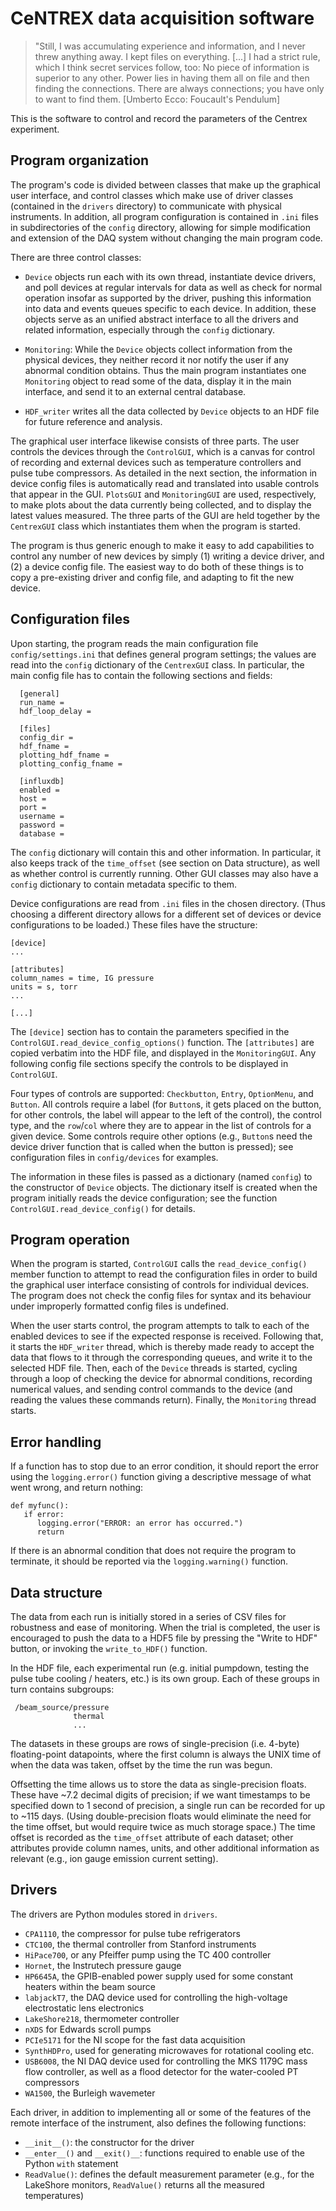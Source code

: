 # CeNTREX data acquisition software

   > "Still, I was accumulating experience and information, and I never threw
   > anything away. I kept files on everything. [...] I had a strict rule, which
   > I think secret services follow, too: No piece of information is superior to
   > any other. Power lies in having them all on file and then finding the
   > connections.  There are always connections; you have only to want to find
   > them.  [Umberto Ecco: Foucault's Pendulum] 

This is the software to control and record the parameters of the Centrex experiment.

## Program organization

The program's code is divided between classes that make up the graphical user
interface, and control classes which make use of driver classes (contained in
the `drivers` directory) to communicate with physical instruments. In addition,
all program configuration is contained in `.ini` files in subdirectories of the
`config` directory, allowing for simple modification and extension of the DAQ
system without changing the main program code.

There are three control classes:

- `Device` objects run each with its own thread, instantiate device drivers, and
  poll devices at regular intervals for data as well as check for normal
  operation insofar as supported by the driver, pushing this information into
  data and events queues specific to each device. In addition, these objects
  serve as an unified abstract interface to all the drivers and related
  information, especially through the `config` dictionary.

- `Monitoring`: While the `Device` objects collect information from the physical
  devices, they neither record it nor notify the user if any abnormal condition
  obtains. Thus the main program instantiates one `Monitoring` object to read
  some of the data, display it in the main interface, and send it to an external
  central database.

- `HDF_writer` writes all the data collected by `Device` objects to an HDF file
  for future reference and analysis.

The graphical user interface likewise consists of three parts. The user controls
the devices through the `ControlGUI`, which is a canvas for control of recording
and external devices such as temperature controllers and pulse tube compressors.
As detailed in the next section, the information in device config files is
automatically read and translated into usable controls that appear in the GUI.
`PlotsGUI` and `MonitoringGUI` are used, respectively, to make plots about the
data currently being collected, and to display the latest values measured. The
three parts of the GUI are held together by the `CentrexGUI` class which
instantiates them when the program is started.

The program is thus generic enough to make it easy to add capabilities to
control any number of new devices by simply (1) writing a device driver, and (2)
a device config file. The easiest way to do both of these things is to copy a
pre-existing driver and config file, and adapting to fit the new device.

## Configuration files

Upon starting, the program reads the main configuration file
`config/settings.ini` that defines general program settings; the values are read
into the `config` dictionary of the `CentrexGUI` class. In particular, the main
config file has to contain the following sections and fields:

      [general]
      run_name = 
      hdf_loop_delay = 

      [files]
      config_dir = 
      hdf_fname = 
      plotting_hdf_fname = 
      plotting_config_fname = 

      [influxdb]
      enabled = 
      host = 
      port = 
      username = 
      password = 
      database = 

The `config` dictionary will contain this and other information. In particular,
it also keeps track of the `time_offset` (see section on Data structure), as
well as whether control is currently running. Other GUI classes may also have a
`config` dictionary to contain metadata specific to them.  

Device configurations are read from `.ini` files in the chosen directory. (Thus
choosing a different directory allows for a different set of devices or device
configurations to be loaded.) These files have the structure:

    [device]
    ...
    
    [attributes]
    column_names = time, IG pressure
    units = s, torr
    ...

    [...]

The `[device]` section has to contain the parameters specified in the
`ControlGUI.read_device_config_options()` function. The `[attributes]` are
copied verbatim into the HDF file, and displayed in the `MonitoringGUI`. Any
following config file sections specify the controls to be displayed in
`ControlGUI`.

Four types of controls are supported: `Checkbutton`, `Entry`, `OptionMenu`, and
`Button`. All controls require a label (for `Button`s, it gets placed on the
button, for other controls, the label will appear to the left of the control),
the control type, and the `row`/`col` where they are to appear in the list of
controls for a given device. Some controls require other options (e.g.,
`Button`s need the device driver function that is called when the button is
pressed); see configuration files in `config/devices` for examples.

The information in these files is passed as a dictionary (named `config`) to the
constructor of `Device` objects. The dictionary itself is created when the
program initially reads the device configuration; see the function
`ControlGUI.read_device_config()` for details.

## Program operation

When the program is started, `ControlGUI` calls the `read_device_config()`
member function to attempt to read the configuration files in order to build the
graphical user interface consisting of controls for individual devices. The
program does not check the config files for syntax and its behaviour under
improperly formatted config files is undefined.

When the user starts control, the program attempts to talk to each of the
enabled devices to see if the expected response is received. Following that, it
starts the `HDF_writer` thread, which is thereby made ready to accept the data
that flows to it through the corresponding queues, and write it to the selected
HDF file. Then, each of the `Device` threads is started, cycling through a loop
of checking the device for abnormal conditions, recording numerical values, and
sending control commands to the device (and reading the values these commands
return). Finally, the `Monitoring` thread starts.

## Error handling

If a function has to stop due to an error condition, it should report the error
using the `logging.error()` function giving a descriptive message of what went
wrong, and return nothing:

    def myfunc():
       if error:
          logging.error("ERROR: an error has occurred.")
          return

If there is an abnormal condition that does not require the program to
terminate, it should be reported via the `logging.warning()` function.

## Data structure

The data from each run is initially stored in a series of CSV files for
robustness and ease of monitoring. When the trial is completed, the user is
encouraged to push the data to a HDF5 file by pressing the "Write to HDF"
button, or invoking the `write_to_HDF()` function.

In the HDF file, each experimental run (e.g. initial pumpdown, testing the pulse
tube cooling / heaters, etc.) is its own group. Each of these groups in turn
contains subgroups:

     /beam_source/pressure
                  thermal
                  ...

The datasets in these groups are rows of single-precision (i.e. 4-byte)
floating-point datapoints, where the first column is always the UNIX time of
when the data was taken, offset by the time the run was begun.

Offsetting the time allows us to store the data as single-precision floats. These
have ~7.2 decimal digits of precision; if we want timestamps to be specified
down to 1 second of precision, a single run can be recorded for up to ~115 days.
(Using double-precision floats would eliminate the need for the time offset, but
would require twice as much storage space.) The time offset is recorded as the
`time_offset` attribute of each dataset; other attributes provide column names,
units, and other additional information as relevant (e.g., ion gauge emission
current setting).

## Drivers

The drivers are Python modules stored in `drivers`.

- `CPA1110`, the compressor for pulse tube refrigerators
- `CTC100`, the thermal controller from Stanford instruments
- `HiPace700`, or any Pfeiffer pump using the TC 400 controller
- `Hornet`, the Instrutech pressure gauge
- `HP6645A`, the GPIB-enabled power supply used for some constant heaters within
  the beam source
- `labjackT7`, the DAQ device used for controlling the high-voltage
  electrostatic lens electronics
- `LakeShore218`, thermometer controller
- `nXDS` for Edwards scroll pumps
- `PCIe5171` for the NI scope for the fast data acquisition
- `SynthHDPro`, used for generating microwaves for rotational cooling etc.
- `USB6008`, the NI DAQ device used for controlling the MKS 1179C mass flow
  controller, as well as a flood detector for the water-cooled PT compressors
- `WA1500`, the Burleigh wavemeter

Each driver, in addition to implementing all or some of the features of the
remote interface of the instrument, also defines the following functions:

- `__init__()`: the constructor for the driver
- `__enter__()` and `__exit()__`: functions required to enable use of the Python
  `with` statement
- `ReadValue()`: defines the default measurement parameter (e.g., for the
  LakeShore monitors, `ReadValue()` returns all the measured temperatures)
